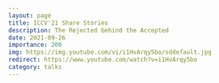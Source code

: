 ```yaml
---
layout: page
title: ICCV'21 Share Stories
description: The Rejected behind the Accepted
date: 2021-09-26
importance: 200
img: https://img.youtube.com/vi/i1HvArqy5bo/sddefault.jpg
redirect: https://www.youtube.com/watch?v=i1HvArqy5bo
category: talks
---
```


